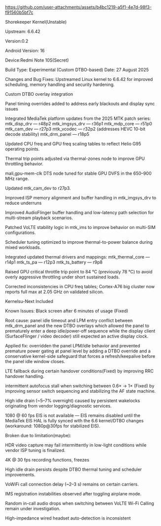 https://github.com/user-attachments/assets/b4bc1219-a5f1-4e7d-98f3-f91560b5bf7c


Shorekeeper Kernel(Unstable)

Upstream: 6.6.42

Version:0.2

Android Version: 16

Device:Redmi Note 10S(Secret)

Build Type: Experimental (Custom DTBO-based)
Date: 27 August 2025

Changes and Bug Fixes:
Upstreamed Linux kernel to 6.6.42 for improved scheduling, memory handling and security hardening.

Custom DTBO overlay integration

Panel timing overrides added to address early blackouts and display sync issues

Integrated MediaTek platform updates from the 2025 MTK patch series:
mtk_disp_drv — r48p2
mtk_imgsys_drv — r36p1
mtk_mdp_core — r51p0
mtk_cam_dev — r27p3
mtk_vcodec — r32p2 (addresses HEVC 10-bit decode stability)
mtk_drm_panel — r18p5

Updated CPU freq and GPU freq scaling tables to reflect Helio G95 operating points.

Thermal trip points adjusted via thermal-zones node to improve GPU throttling behavior.

mali,gpu-mem-clk DTS node tuned for stable GPU DVFS in the 650–900 MHz range.

Updated mtk_cam_dev to r27p3.

Improved ISP memory alignment and buffer handling in mtk_imgsys_drv to reduce underruns

Improved AudioFlinger buffer handling and low-latency path selection for multi-stream playback scenarios.

Patched VoLTE stability logic in mtk_ims to improve behavior on multi-SIM configurations.

Scheduler tuning optimized to improve thermal-to-power balance during mixed workloads.

Integrated updated thermal drivers and mappings:
mtk_thermal_core — r14p1
mtk_ts_pa — r12p3
mtk_ts_battery — r9p8

Raised GPU critical throttle trip point to 84 °C (previously 78 °C) to avoid overly aggressive throttling under short sustained loads.

Corrected inconsistencies in CPU freq tables; Cortex-A76 big cluster now reports full max at 2.05 GHz on validated silicon.

Kernelsu-Next Included

Known Issues:
Black screen after 6 minutes of usage 
(Fixed)

Root cause: panel idle timeout and LPM entry conflict between mtk_drm_panel and the new DTBO overlays which allowed the panel to prematurely enter a deep idle/power-off sequence while the display client (SurfaceFlinger / video decoder) still expected an active display clock.

Applied fix: overridden the panel LPM/idle behavior and prevented premature power gating at panel level by adding a DTBO override and a conservative kernel-side safeguard that forces a refresh/keepalive before the panel idle window closes.

LTE fallback during certain handover conditions(Fixed)
by improving RRC handover handling.

intermittent autofocus stall when switching between 0.6× → 1× 
(Fixed)
by improving sensor switch sequencing and stabilizing the AF state machine.

High idle drain (~5–7% overnight) caused by persistent
wakelocks originating from vendor logging/diagnostic services.

1080 @ 60 fps EIS is not available — EIS remains disabled until the MediaTek EIS HAL is fully synced with the 6.6 kernel/DTBO changes (workaround: 1080p@30fps for stabilized EIS).

Broken due to limitation(maybe):

HDR video capture may fail intermittently in low-light conditions while vendor ISP tuning is finalized.

4K @ 30 fps recording functions, freezes

High idle drain persists despite DTBO thermal tuning and scheduler improvements.

VoWiFi call connection delay (~2–3 s) remains on certain carriers.

IMS registration instabilities observed after toggling airplane mode.

Random in-call audio drops when switching between VoLTE Wi-Fi Calling remain under investigation.

High-impedance wired headset auto-detection is inconsistent
